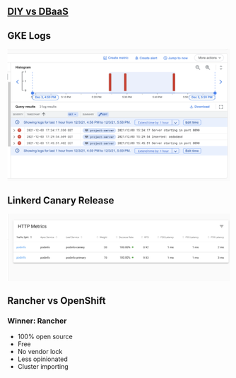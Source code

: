 ## [DIY vs DBaaS](project/README.md)

## GKE Logs
![Alt text](/gke-logs.png?raw=true)

## Linkerd Canary Release
![Alt text](/linkerd.png?raw=true)

## Rancher vs OpenShift
### Winner: Rancher
* 100% open source
* Free
* No vendor lock
* Less opinionated
* Cluster importing
